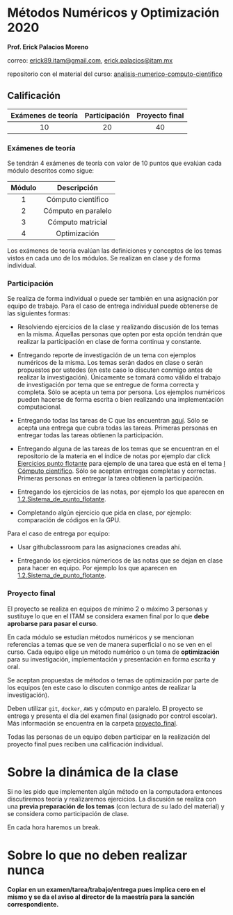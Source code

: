 # Métodos Numéricos y Optimización 2020

**Prof. Erick Palacios Moreno**

correo: erick89.itam@gmail.com, erick.palacios@itam.mx
        
repositorio con el material del curso: [analisis-numerico-computo-cientifico](https://github.com/ITAM-DS/analisis-numerico-computo-cientifico)

## Calificación

|Exámenes de teoría| Participación|Proyecto final|
|:---:|:---:|:---:|
|10|20|40


### Exámenes de teoría

Se tendrán 4 exámenes de teoría con valor de 10 puntos que evalúan cada módulo descritos como sigue:

|Módulo|Descripción|
|:---:|:---:|
|1|Cómputo científico|
|2|Cómputo en paralelo|
|3|Cómputo matricial|
|4|Optimización|


Los exámenes de teoría evalúan las definiciones y conceptos de los temas vistos en cada uno de los módulos. Se realizan en clase y de forma individual.

### Participación

Se realiza de forma individual o puede ser también en una asignación por equipo de trabajo. Para el caso de entrega individual puede obtenerse de las siguientes formas:

* Resolviendo ejercicios de la clase y realizando discusión de los temas en la misma. Aquellas personas que opten por esta opción tendrán que realizar la participación en clase de forma continua y constante.

* Entregando reporte de investigación de un tema con ejemplos numéricos de la misma. Los temas serán dados en clase o serán propuestos por ustedes (en este caso lo discuten conmigo antes de realizar la investigación). Únicamente se tomará como válido el trabajo de investigación por tema que se entregue de forma correcta y completa. Sólo se acepta un tema por persona. Los ejemplos numéricos pueden hacerse de forma escrita o bien realizando una implementación computacional.

* Entregando todas las tareas de C que las encuentran [aquí](tareas_de_C). Sólo se acepta una entrega que cubra todas las tareas. Primeras personas en entregar todas las tareas obtienen la participación.

* Entregando alguna de las tareas de los temas que se encuentran en el repositorio de la materia en el índice de notas por ejemplo dar click [Ejercicios punto flotante](https://www.dropbox.com/s/09o9aasjyzya4ff/Punto_flotante.pdf?dl=0) para ejemplo de una tarea que está en el tema [I Cómputo científico](https://github.com/ITAM-DS/analisis-numerico-computo-cientifico#i-c%C3%B3mputo-cient%C3%ADfico). Sólo se aceptan entregas completas y correctas. Primeras personas en entregar la tarea obtienen la participación.

* Entregando los ejercicios de las notas, por ejemplo los que aparecen en [1.2.Sistema_de_punto_flotante](https://github.com/ITAM-DS/analisis-numerico-computo-cientifico/blob/master/temas/I.computo_cientifico/1.2.Sistema_de_punto_flotante.ipynb).

* Completando algún ejercicio que pida en clase, por ejemplo: comparación de códigos en la GPU.

Para el caso de entrega por equipo:

* Usar githubclassroom para las asignaciones creadas ahí.

* Entregando los ejercicios númericos de las notas que se dejan en clase para hacer en equipo. Por ejemplo los que aparecen en [1.2.Sistema_de_punto_flotante](https://github.com/ITAM-DS/analisis-numerico-computo-cientifico/blob/master/temas/I.computo_cientifico/1.2.Sistema_de_punto_flotante.ipynb).

### Proyecto final

El proyecto se realiza en equipos de mínimo 2 o máximo 3 personas y sustituye lo que en el ITAM se considera examen final por lo que **debe aprobarse para pasar el curso**.

En cada módulo se estudian métodos numéricos y se mencionan referencias a temas que se ven de manera superficial o no se ven en el curso. Cada equipo elige un método numérico o un tema de **optimización** para su investigación, implementación  y presentación en forma escrita y oral.

Se aceptan propuestas de métodos o temas de optimización por parte de los equipos (en este caso lo discuten conmigo antes de realizar la investigación).

Deben utilizar `git`, `docker`, `AWS` y cómputo en paralelo. El proyecto se entrega y presenta el día del examen final (asignado por control escolar). Más información se encuentra en la carpeta [proyecto_final](proyecto_final).

Todas las personas de un equipo deben participar en la realización del proyecto final pues reciben una calificación individual.

# Sobre la dinámica de la clase

Si no les pido que implementen algún método en la computadora entonces discutiremos teoría y realizaremos ejercicios. La discusión se realiza con una **previa preparación de los temas** (con lectura de su lado del material) y se considera como participación de clase.

En cada hora haremos un break.

# Sobre lo que no deben realizar nunca

**Copiar en un examen/tarea/trabajo/entrega pues implica cero en el mismo y se da el aviso al director de la maestría para la sanción correspondiente.**





